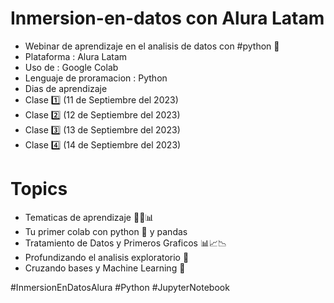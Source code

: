 # Inmersion-en-datos con Alura Latam
* Webinar de aprendizaje en el analisis de datos con #python 🐍
* Plataforma : Alura Latam
* Uso de : Google Colab
* Lenguaje de proramacion : Python
* Dias de aprendizaje
* Clase 1️⃣ (11 de Septiembre del 2023)
* Clase 2️⃣ (12 de Septiembre del 2023)
* Clase 3️⃣ (13 de Septiembre del 2023)
* Clase 4️⃣ (14 de Septiembre del 2023)

# Topics 
* Tematicas de aprendizaje 👩‍💻📊
* Tu primer colab con python 🐍 y pandas
* Tratamiento de Datos y Primeros Graficos 📊📈📉
* Profundizando el analisis exploratorio 🔎
* Cruzando bases y Machine Learning 🤖


#InmersionEnDatosAlura #Python #JupyterNotebook